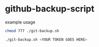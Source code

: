 # github-backup-script

example usage
```bash
chmod 777 ./git-backup.sh

./git-backup.sh <YOUR TOKEN GOES HERE>

```
